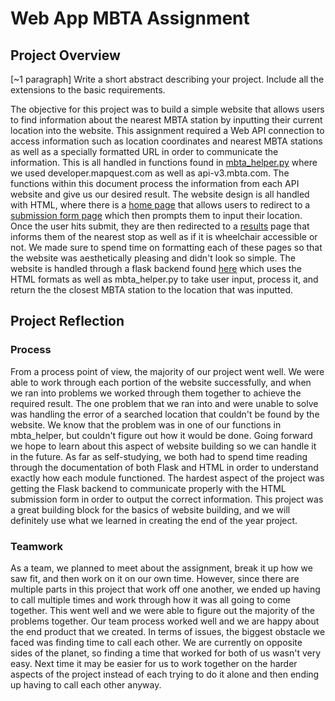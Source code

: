 # Web App MBTA Assignment
## Project Overview 
[~1 paragraph] Write a short abstract describing your project. Include all the extensions to the basic requirements.
 
The objective for this project was to build a simple website that allows users to find information about the nearest MBTA station by inputting their current location into the website. This assignment required a Web API connection to access information such as location coordinates and nearest MBTA stations as well as a specially formatted URL in order to communicate the information. This is all handled in functions found in [mbta_helper.py](mbta_helper.py) where we used developer.mapquest.com as well as api-v3.mbta.com. The functions within this document process the information from each API website and give us our desired result.  The website design is all handled with HTML, where there is a [home page](templates/index.html) that allows users to redirect to a [submission form page](templates/mbta_form.html) which then prompts them to input their location. Once the user hits submit, they are then redirected to a [results](templates/result.html) page that informs them of the nearest stop as well as if it is wheelchair accessible or not. We made sure to spend time on formatting each of these pages so that the website was aesthetically pleasing and didn't look so simple. The website is handled through a flask backend found [here](app.py) which uses the HTML formats as well as mbta_helper.py to take user input, process it, and return the the closest MBTA station to the location that was inputted. 
 
## Project Reflection
### Process
From a process point of view, the majority of our project went well. We were able to work through each portion of the website successfully, and when we ran into problems we worked through them together to achieve the required result. The one problem that we ran into and were unable to solve was handling the error of a searched location that couldn't be found by the website. We know that the problem was in one of our functions in mbta_helper, but couldn't figure out how it would be done. Going forward we hope to learn about this aspect of website building so we can handle it in the future. As far as self-studying, we both had to spend time reading through the documentation of both Flask and HTML in order to understand exactly how each module functioned. The hardest aspect of the project was getting the Flask backend to communicate properly with the HTML submission form in order to output the correct information. This project was a great building block for the basics of website building, and we will definitely use what we learned in creating the end of the year project. 
 
### Teamwork
As a team, we planned to meet about the assignment, break it up how we saw fit, and then work on it on our own time. However, since there are multiple parts in this project that work off one another, we ended up having to call multiple times and work through how it was all going to come together. This went well and we were able to figure out the majority of the problems together. Our team process worked well and we are happy about the end product that we created. In terms of issues, the biggest obstacle we faced was finding time to call each other. We are currently on opposite sides of the planet, so finding a time that worked for both of us wasn't very easy. Next time it may be easier for us to work together on the harder aspects of the project instead of each trying to do it alone and then ending up having to call each other anyway. 
